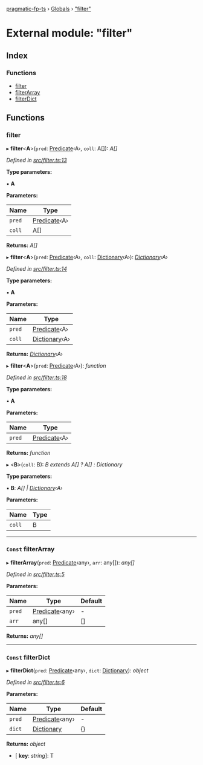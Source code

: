 [pragmatic-fp-ts](../README.md) › [Globals](../globals.md) › ["filter"](_filter_.md)

# External module: "filter"

## Index

### Functions

* [filter](_filter_.md#filter)
* [filterArray](_filter_.md#const-filterarray)
* [filterDict](_filter_.md#const-filterdict)

## Functions

###  filter

▸ **filter**<**A**>(`pred`: [Predicate](_types_.md#predicate)‹A›, `coll`: A[]): *A[]*

*Defined in [src/filter.ts:13](https://github.com/hermann-p/pragmatic-fp-ts/blob/d13f3c1/src/filter.ts#L13)*

**Type parameters:**

▪ **A**

**Parameters:**

Name | Type |
------ | ------ |
`pred` | [Predicate](_types_.md#predicate)‹A› |
`coll` | A[] |

**Returns:** *A[]*

▸ **filter**<**A**>(`pred`: [Predicate](_types_.md#predicate)‹A›, `coll`: [Dictionary](_types_.md#dictionary)‹A›): *[Dictionary](_types_.md#dictionary)‹A›*

*Defined in [src/filter.ts:14](https://github.com/hermann-p/pragmatic-fp-ts/blob/d13f3c1/src/filter.ts#L14)*

**Type parameters:**

▪ **A**

**Parameters:**

Name | Type |
------ | ------ |
`pred` | [Predicate](_types_.md#predicate)‹A› |
`coll` | [Dictionary](_types_.md#dictionary)‹A› |

**Returns:** *[Dictionary](_types_.md#dictionary)‹A›*

▸ **filter**<**A**>(`pred`: [Predicate](_types_.md#predicate)‹A›): *function*

*Defined in [src/filter.ts:18](https://github.com/hermann-p/pragmatic-fp-ts/blob/d13f3c1/src/filter.ts#L18)*

**Type parameters:**

▪ **A**

**Parameters:**

Name | Type |
------ | ------ |
`pred` | [Predicate](_types_.md#predicate)‹A› |

**Returns:** *function*

▸ <**B**>(`coll`: B): *B extends A[] ? A[] : Dictionary<A>*

**Type parameters:**

▪ **B**: *A[] | [Dictionary](_types_.md#dictionary)‹A›*

**Parameters:**

Name | Type |
------ | ------ |
`coll` | B |

___

### `Const` filterArray

▸ **filterArray**(`pred`: [Predicate](_types_.md#predicate)‹any›, `arr`: any[]): *any[]*

*Defined in [src/filter.ts:5](https://github.com/hermann-p/pragmatic-fp-ts/blob/d13f3c1/src/filter.ts#L5)*

**Parameters:**

Name | Type | Default |
------ | ------ | ------ |
`pred` | [Predicate](_types_.md#predicate)‹any› | - |
`arr` | any[] |  [] |

**Returns:** *any[]*

___

### `Const` filterDict

▸ **filterDict**(`pred`: [Predicate](_types_.md#predicate)‹any›, `dict`: [Dictionary](_types_.md#dictionary)): *object*

*Defined in [src/filter.ts:6](https://github.com/hermann-p/pragmatic-fp-ts/blob/d13f3c1/src/filter.ts#L6)*

**Parameters:**

Name | Type | Default |
------ | ------ | ------ |
`pred` | [Predicate](_types_.md#predicate)‹any› | - |
`dict` | [Dictionary](_types_.md#dictionary) |  {} |

**Returns:** *object*

* \[ **key**: *string*\]: T
